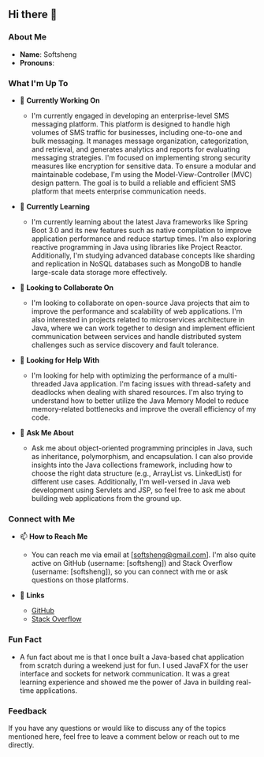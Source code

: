## Hi there 👋

### About Me

- **Name**: Softsheng
- **Pronouns**: 

### What I'm Up To

- 🔭 **Currently Working On**
    - I'm currently engaged in developing an enterprise-level SMS messaging platform. This platform is designed to handle high volumes of SMS traffic for businesses, including one-to-one and bulk messaging. It manages message organization, categorization, and retrieval, and generates analytics and reports for evaluating messaging strategies. I'm focused on implementing strong security measures like encryption for sensitive data. To ensure a modular and maintainable codebase, I'm using the Model-View-Controller (MVC) design pattern. The goal is to build a reliable and efficient SMS platform that meets enterprise communication needs.

- 🌱 **Currently Learning**
    - I'm currently learning about the latest Java frameworks like Spring Boot 3.0 and its new features such as native compilation to improve application performance and reduce startup times. I'm also exploring reactive programming in Java using libraries like Project Reactor. Additionally, I'm studying advanced database concepts like sharding and replication in NoSQL databases such as MongoDB to handle large-scale data storage more effectively.

- 👯 **Looking to Collaborate On**
    - I'm looking to collaborate on open-source Java projects that aim to improve the performance and scalability of web applications. I'm also interested in projects related to microservices architecture in Java, where we can work together to design and implement efficient communication between services and handle distributed system challenges such as service discovery and fault tolerance.

- 🤔 **Looking for Help With**
    - I'm looking for help with optimizing the performance of a multi-threaded Java application. I'm facing issues with thread-safety and deadlocks when dealing with shared resources. I'm also trying to understand how to better utilize the Java Memory Model to reduce memory-related bottlenecks and improve the overall efficiency of my code.

- 💬 **Ask Me About**
    - Ask me about object-oriented programming principles in Java, such as inheritance, polymorphism, and encapsulation. I can also provide insights into the Java collections framework, including how to choose the right data structure (e.g., ArrayList vs. LinkedList) for different use cases. Additionally, I'm well-versed in Java web development using Servlets and JSP, so feel free to ask me about building web applications from the ground up.

### Connect with Me

- 📫 **How to Reach Me**
    - You can reach me via email at [softsheng@gmail.com]. I'm also quite active on GitHub (username: [softsheng]) and Stack Overflow (username: [softsheng]), so you can connect with me or ask questions on those platforms.

- 🔗 **Links**
    - [GitHub](https://github.com/softsheng)
    - [Stack Overflow](https://stackoverflow.com/users/softsheng)

### Fun Fact

- A fun fact about me is that I once built a Java-based chat application from scratch during a weekend just for fun. I used JavaFX for the user interface and sockets for network communication. It was a great learning experience and showed me the power of Java in building real-time applications.

### Feedback

If you have any questions or would like to discuss any of the topics mentioned here, feel free to leave a comment below or reach out to me directly.
